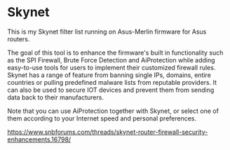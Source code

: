 # Skynet
This is my Skynet filter list running on Asus-Merlin firmware for Asus routers.

The goal of this tool is to enhance the firmware's built in functionality such as the SPI Firewall, Brute Force Detection and AiProtection while adding easy-to-use tools for users to implement their customized firewall rules. Skynet has a range of feature from banning single IPs, domains, entire countries or pulling predefined malware lists from reputable providers. It can also be used to secure IOT devices and prevent them from sending data back to their manufacturers.

Note that you can use AiProtection together with Skynet, or select one of them according to your Internet speed and personal preferences.

https://www.snbforums.com/threads/skynet-router-firewall-security-enhancements.16798/

